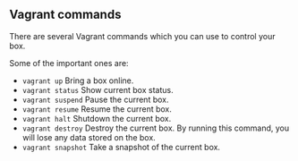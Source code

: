 ## Vagrant commands
There are several Vagrant commands which you can use to control your box.

Some of the important ones are:

* ```vagrant up``` Bring a box online.
* ```vagrant status``` Show current box status.
* ```vagrant suspend``` Pause the current box.
* ```vagrant resume``` Resume the current box.
* ```vagrant halt``` Shutdown the current box.
* ```vagrant destroy``` Destroy the current box. By running this command, you will lose any data stored on the box.
* ```vagrant snapshot``` Take a snapshot of the current box.
